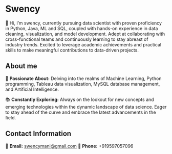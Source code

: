 # Swency
👋 Hi, I’m swency, currently pursuing data scientist with proven proficiency in Python, Java, ML and SQL, coupled with hands-on experience in data cleaning, visualization, and model development. 
Adept at collaborating with cross-functional teams and continuously learning to stay abreast of industry trends. 
Excited to leverage academic achievements and practical skills to make meaningful contributions to data-driven projects.

## About me
🧠 **Passionate About:** Delving into the realms of Machine Learning, Python programming, Tableau data visualization, MySQL database management, and Artificial Intelligence.

📚 **Constantly Exploring:** Always on the lookout for new concepts and emerging technologies within the dynamic landscape of data science. Eager to stay ahead of the curve and embrace the latest advancements in the field.

## Contact Information

📧 **Email:** swencymani@gmail.com
📱 **Phone:** +919597057096



<!---
sindydanny/sindydanny is a ✨ special ✨ repository because its `README.md` (this file) appears on your GitHub profile.
You can click the Preview link to take a look at your changes.
--->
